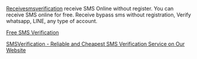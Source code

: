 
[Receivesmsverification](http://receivesmsverification.com)
receive SMS Online without register. You can receive SMS online for free. Receive bypass sms without registration, Verify whatsapp, LINE, any type of account.

[Free SMS Verification](http://freesmsverification.com/)

[SMSVerification - Reliable and Cheapest SMS Verification Service on Our Website](https://smsverification.xyz/)
